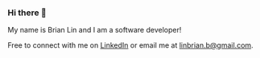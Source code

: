 ### Hi there 👋

My name is Brian Lin and I am a software developer!

Free to connect with me on [LinkedIn](https://www.linkedin.com/in/brian-lin-1590/) or email me at [linbrian.b@gmail.com](mailto:linbrian.b@gmail.com).

<!--
**linb1/linb1** is a ✨ _special_ ✨ repository because its `README.md` (this file) appears on your GitHub profile.

Here are some ideas to get you started:

- 🔭 I’m currently working on ...
- 🌱 I’m currently learning ...
- 👯 I’m looking to collaborate on ...
- 🤔 I’m looking for help with ...
- 💬 Ask me about ...
- 📫 How to reach me: ...
- 😄 Pronouns: ...
- ⚡ Fun fact: ...
-->

